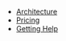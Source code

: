 * [Architecture](reference/architecture.md)
* [Pricing](overview/pricing.md)
* [Getting Help](overview/getting-help.md)